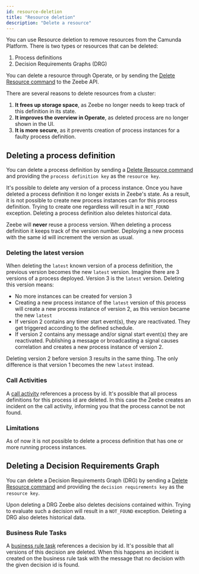 ```yaml
---
id: resource-deletion
title: "Resource deletion"
description: "Delete a resource"
---
```


You can use Resource deletion to remove resources from the Camunda Platform. There is two types or resources that can be
deleted:

1. Process definitions
2. Decision Requirements Graphs (DRG)

You can delete a resource through Operate, or by sending
the [Delete Resource command](/docs/apis-tools/grpc.md#deleteresource-rpc) to the Zeebe API.

There are several reasons to delete resources from a cluster:

1. **It frees up storage space**, as Zeebe no longer needs to keep track of this definition in its state.
2. **It improves the overview in Operate**, as deleted process are no longer shown in the UI.
3. **It is more secure**, as it prevents creation of process instances for a faulty process definition.

## Deleting a process definition

You can delete a process definition by sending a [Delete Resource command](/docs/apis-tools/grpc.md#deleteresource-rpc)
and
providing the `process definition key` as the `resource key`.

It's possible to delete any version of a process instance. Once you have deleted a process definition it no longer
exists in
Zeebe's state. As a result, it is not possible to create new process instances can for this process definition. Trying
to create one
regardless will result in a `NOT_FOUND` exception. Deleting a process definition also deletes historical data.

Zeebe will **never** reuse a process version. When deleting a process definition it keeps track of the version number.
Deploying a new process with the same id will increment the version as usual.

### Deleting the latest version

When deleting the `latest` known version of a process definition, the previous version becomes the new `latest`
version. Imagine there are 3 versions of a process deployed. Version 3 is the `latest` version. Deleting this version
means:

- No more instances can be created for version 3
- Creating a new process instance of the `latest` version of this process will create a new process instance of version
  2, as this version became the new `latest`
- If version 2 contains any timer start event(s), they are reactivated. They get triggered according to the defined
  schedule.
- If version 2 contains any message and/or signal start event(s) they are reactivated. Publishing a message or
  broadcasting a signal causes correlation and creates a new process instance of version 2.

Deleting version 2 before version 3 results in the same thing. The only difference is that version 1 becomes the
new `latest` instead.

### Call Activities

A [call activity](/docs/components/modeler/bpmn/call-activities/call-activities.md) references a process by id. It's
possible that all process definitions for this process id are deleted. In this case the Zeebe creates an incident on the
call activity, informing you that the process cannot be not found.

### Limitations

As of now it is not possible to delete a process definition that has one or more running process instances.

## Deleting a Decision Requirements Graph

You can delete a Decision Requirements Graph (DRG) by sending
a [Delete Resource command](/docs/apis-tools/grpc.md#deleteresource-rpc) and providing the `decision requirements key`
as the `resource key`.

Upon deleting a DRG Zeebe also deletes decisions contained within. Trying to evaluate such a decision will result in
a `NOT_FOUND` exception. Deleting a DRG also deletes historical data.

### Business Rule Tasks

A [business rule task](/docs/components/modeler/bpmn/business-rule-tasks/business-rule-tasks.md) references a decision
by id. It's possible that all versions of this decision are deleted. When this happens an incident is created on the
business rule task with the message that no decision with the given decision id is found.
